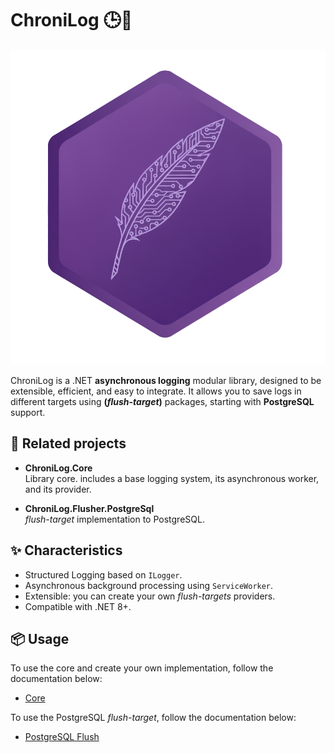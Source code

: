 # ChroniLog 🕒📜

![ChroniLog Logo](./ChroniLog.Core/logo.png)

ChroniLog is a .NET **asynchronous logging** modular library, 
designed to be extensible, efficient, and easy to integrate. It allows you to save logs in different targets using **(*flush-target*)** packages, starting with **PostgreSQL** support.

## 🚀 Related projects

- **ChroniLog.Core**  
  Library core. includes a base logging system, its asynchronous worker, and its provider.

- **ChroniLog.Flusher.PostgreSql**  
  *flush-target* implementation to PostgreSQL.

## ✨ Characteristics

- Structured Logging based on `ILogger`.
- Asynchronous background processing using `ServiceWorker`.
- Extensible: you can create your own *flush-targets* providers.
- Compatible with .NET 8+.

## 📦 Usage

To use the core and create your own implementation, follow the documentation below:

- [Core](ChroniLog.Core/README.md)

To use the PostgreSQL *flush-target*, follow the documentation below:

- [PostgreSQL Flush](ChroniLog.Flusher.PostgreSql)
